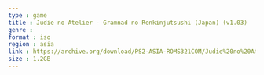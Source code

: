 ```yaml
---
type : game
title : Judie no Atelier - Gramnad no Renkinjutsushi (Japan) (v1.03)
genre : 
format : iso
region : asia
link : https://archive.org/download/PS2-ASIA-ROMS321COM/Judie%20no%20Atelier%20-%20Gramnad%20no%20Renkinjutsushi%20%28Japan%29%20%28v1.03%29.7z
size : 1.2GB
---
```

